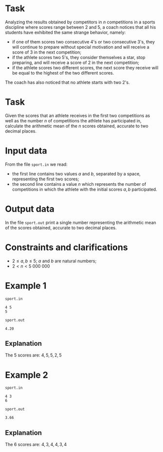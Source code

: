 # Task

Analyzing the results obtained by competitors in $n$ competitions in a sports discipline where scores range between $2$ and $5$, a coach notices that all his students have exhibited the same strange behavior, namely:

- if one of them scores two consecutive $4$'s or two consecutive $3$'s, they will continue to prepare without special motivation and will receive a score of $3$ in the next competition;
- if the athlete scores two $5$'s, they consider themselves a star, stop preparing, and will receive a score of $2$ in the next competition;
- if the athlete scores two different scores, the next score they receive will be equal to the highest of the two different scores.

The coach has also noticed that no athlete starts with two $2$'s.

# Task

Given the scores that an athlete receives in the first two competitions as well as the number $n$ of competitions the athlete has participated in, calculate the arithmetic mean of the $n$ scores obtained, accurate to two decimal places.

# Input data

From the file `sport.in` we read:
- the first line contains two values $a$ and $b$, separated by a space, representing the first two scores;
- the second line contains a value $n$ which represents the number of competitions in which the athlete with the initial scores $a, b$ participated.

# Output data

In the file `sport.out` print a single number representing the arithmetic mean of the scores obtained, accurate to two decimal places.

# Constraints and clarifications

* $2 \leq a, b \leq 5$; $a$ and $b$ are natural numbers;
* $2 < n < 5 \ 000 \ 000$

# Example 1

`sport.in`
```
4 5
5
```

`sport.out`
```
4.20
```

## Explanation

The $5$ scores are: $4, 5, 5, 2, 5$

# Example 2

`sport.in`
```
4 3
6
```

`sport.out`
```
3.66
```

## Explanation

The $6$ scores are: $4, 3, 4, 4, 3, 4$